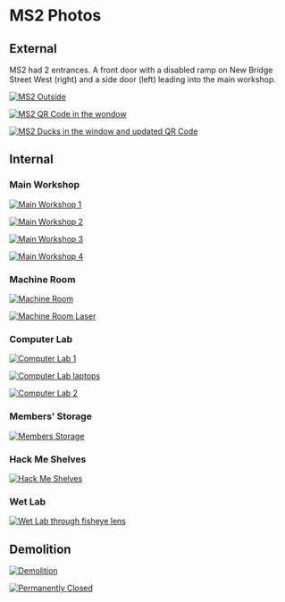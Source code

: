 # MS2 Photos

## External

MS2 had 2 entrances.  A front door with a disabled ramp on New Bridge Street West (right) and a side door (left) leading into the main workshop.

[![MS2 Outside](./images/ms2_outside.JPG)](./images/ms2_outside.JPG)

[![MS2 QR Code in the wondow](./images/ms2_qr_code.jpg)](./images/ms2_qr_code.jpg)

[![MS2 Ducks in the window and updated QR Code](./images/ms2_external_ducks.JPG)](./images/ms2_external_ducks.JPG)

## Internal

### Main Workshop

[![Main Workshop 1](./images/ms2_workshop1.jpg)](./images/ms2_workshop1.jpg)

[![Main Workshop 2](./images/ms2_workshop2.jpg)](./images/ms2_workshop2.jpg)

[![Main Workshop 3](./images/ms2_workshop3.jpg)](./images/ms2_workshop3.jpg)

[![Main Workshop 4](./images/ms2_workshop4.jpg)](./images/ms2_workshop4.jpg)

### Machine Room

[![Machine Room](./images/ms2_machine_room.jpg)](./images/ms2_machine_room.jpg)

[![Machine Room Laser](./images/ms2_machine_room_laser.jpg)](./images/ms2_machine_room_laser.jpg)

### Computer Lab

[![Computer Lab 1](./images/ms2_computer_lab.JPG)](./images/ms2_computer_lab.JPG)

[![Computer Lab laptops](./images/ms2_computer_lab_laptops.JPG)](./images/ms2_computer_lab_laptops.JPG)

[![Computer Lab 2](./images/ms2_computer_lab2.JPG)](./images/ms2_computer_lab2.JPG)

### Members' Storage

[![Members Storage](./images/ms2_store.jpg)](./images/ms2_store.jpg)

### Hack Me Shelves

[![Hack Me Shelves](./images/ms2_hack_me_shelves.JPG)](./images/ms2_hack_me_shelves.JPG)

### Wet Lab

[![Wet Lab through fisheye lens](./images/ms2_wet_lab.JPG)](./images/ms2_wet_lab.JPG)

## Demolition

[![Demolition](./images/ms2_demolition1.jpg)](./images/ms2_demolition1.jpg)

[![Permanently Closed](./images/ms2_demolition2.jpg)](./images/ms2_demolition2.jpg)
